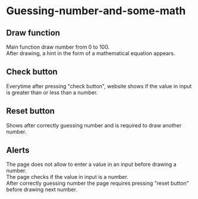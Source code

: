 # Guessing-number-and-some-math

## Draw function

Main function draw number from 0 to 100.  
After drawing, a hint in the form of a mathematical equation appears.

## Check button

Everytime after pressing "check button", website shows if the value in input is greater than or less than a number.

## Reset button

Shows after correctly guessing number and is required to draw another number.

## Alerts

The page does not allow to enter a value in an input before drawing a number.  
The page checks if the value in input is a number.  
After correctly guessing number the page requires pressing "reset button" before drawing next number.  
